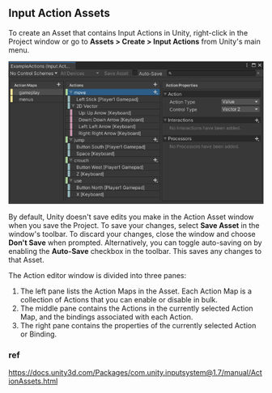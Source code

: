 ## Input Action Assets

To create an Asset that contains Input Actions in Unity, right-click in the Project window or go to **Assets > Create > Input Actions** from Unity's main menu.


![](./img/MyGameActions.png)

By default, Unity doesn't save edits you make in the Action Asset window when you save the Project. To save your changes, select **Save Asset** in the window's toolbar. To discard your changes, close the window and choose **Don't Save** when prompted. Alternatively, you can toggle auto-saving on by enabling the **Auto-Save** checkbox in the toolbar. This saves any changes to that Asset.

The Action editor window is divided into three panes:

1.  The left pane lists the Action Maps in the Asset. Each Action Map is a collection of Actions that you can enable or disable in bulk.
2.  The middle pane contains the Actions in the currently selected Action Map, and the bindings associated with each Action.
3.  The right pane contains the properties of the currently selected Action or Binding.

### ref
https://docs.unity3d.com/Packages/com.unity.inputsystem@1.7/manual/ActionAssets.html


